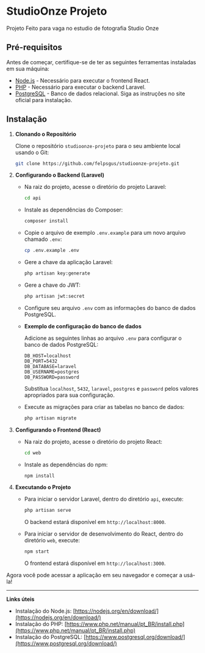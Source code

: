 
# StudioOnze Projeto

Projeto Feito para vaga no estudio de fotografia Studio Onze

## Pré-requisitos

Antes de começar, certifique-se de ter as seguintes ferramentas instaladas em sua máquina:

-   [Node.js](https://nodejs.org/) - Necessário para executar o frontend React.
-   [PHP](https://www.php.net/) - Necessário para executar o backend Laravel.
-   [PostgreSQL](https://www.postgresql.org/) - Banco de dados relacional. Siga as instruções no site oficial para instalação.

## Instalação

1.  **Clonando o Repositório**
    
    Clone o repositório `studioonze-projeto` para o seu ambiente local usando o Git:
    
    ```bash
    git clone https://github.com/felpsgus/studioonze-projeto.git
    ```
    
2.  **Configurando o Backend (Laravel)**
    
    -   Na raiz do projeto, acesse o diretório do projeto Laravel:
        
        ```bash
        cd api
        ```
        
    -   Instale as dependências do Composer:
        
        ```bash
        composer install
        ```
        
    -   Copie o arquivo de exemplo `.env.example` para um novo arquivo chamado `.env`:
        
        ```bash
        cp .env.example .env
        ```
        
    -   Gere a chave da aplicação Laravel:
        
        ```bash
        php artisan key:generate
        ```
        
    -   Gere a chave do JWT:
        
        ```bash
        php artisan jwt:secret
        ```
        
    -   Configure seu arquivo `.env` com as informações do banco de dados PostgreSQL.

	-    **Exemplo de configuração do banco de dados**

			Adicione as seguintes linhas ao arquivo `.env` para configurar o banco de dados PostgreSQL:

			```DB_CONNECTION=pgsql 
			DB_HOST=localhost 
			DB_PORT=5432 
			DB_DATABASE=laravel 
			DB_USERNAME=postgres 
			DB_PASSWORD=password
			```

			Substitua `localhost`, `5432`, `laravel`, `postgres` e `password` pelos valores apropriados para sua configuração.
        
    -   Execute as migrações para criar as tabelas no banco de dados:
        
        ```bash
        php artisan migrate
        ```
        
3.  **Configurando o Frontend (React)**
    
    -   Na raiz do projeto, acesse o diretório do projeto React:
        
        ```bash
        cd web
        ```
        
    -   Instale as dependências do npm:
        
        ```bash
        npm install
        ```
        
4.  **Executando o Projeto**
    
    -   Para iniciar o servidor Laravel, dentro do diretório `api`, execute:
        
        ```bash
        php artisan serve
        ```
        
        O backend estará disponível em `http://localhost:8000`.
        
    -   Para iniciar o servidor de desenvolvimento do React, dentro do diretório `web`, execute:
        
        ```bash
        npm start
        ```
        
        O frontend estará disponível em `http://localhost:3000`.
        

Agora você pode acessar a aplicação em seu navegador e começar a usá-la!

----------
**Links úteis**

-   Instalação do Node.js: [https://nodejs.org/en/download/](https://nodejs.org/en/download/)
-   Instalação do PHP: [https://www.php.net/manual/pt_BR/install.php](https://www.php.net/manual/pt_BR/install.php)
-   Instalação do PostgreSQL: [https://www.postgresql.org/download/](https://www.postgresql.org/download/)